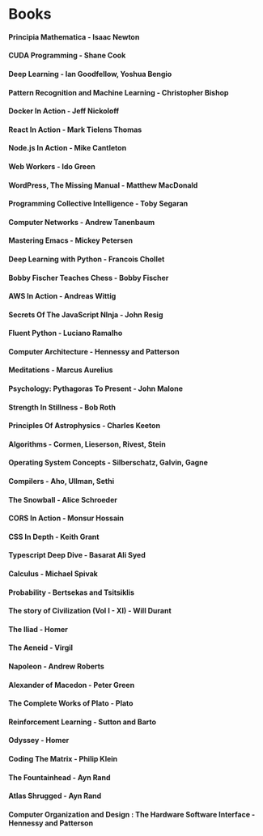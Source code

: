 # Books

#### Principia Mathematica - Isaac Newton
#### CUDA Programming - Shane Cook
#### Deep Learning - Ian Goodfellow, Yoshua Bengio
#### Pattern Recognition and Machine Learning - Christopher Bishop
#### Docker In Action - Jeff Nickoloff
#### React In Action - Mark Tielens Thomas
#### Node.js In Action - Mike Cantleton
#### Web Workers - Ido Green
#### WordPress, The Missing Manual - Matthew MacDonald
#### Programming Collective Intelligence - Toby Segaran
#### Computer Networks - Andrew Tanenbaum
#### Mastering Emacs - Mickey Petersen
#### Deep Learning with Python - Francois Chollet
#### Bobby Fischer Teaches Chess - Bobby Fischer
#### AWS In Action - Andreas Wittig
#### Secrets Of The JavaScript NInja - John Resig
#### Fluent Python - Luciano Ramalho
#### Computer Architecture - Hennessy and Patterson
#### Meditations - Marcus Aurelius
#### Psychology: Pythagoras To Present - John Malone
#### Strength In Stillness - Bob Roth
#### Principles Of Astrophysics - Charles Keeton
#### Algorithms - Cormen, Lieserson, Rivest, Stein
#### Operating System Concepts - Silberschatz, Galvin, Gagne
#### Compilers - Aho, Ullman, Sethi
#### The Snowball - Alice Schroeder
#### CORS In Action - Monsur Hossain
#### CSS In Depth - Keith Grant
#### Typescript Deep Dive - Basarat Ali Syed
#### Calculus - Michael Spivak
#### Probability - Bertsekas and Tsitsiklis
#### The story of Civilization (Vol I - XI) - Will Durant
#### The Iliad - Homer
#### The Aeneid - Virgil
#### Napoleon - Andrew Roberts
#### Alexander of Macedon - Peter Green
#### The Complete Works of Plato - Plato
#### Reinforcement Learning - Sutton and Barto
#### Odyssey - Homer
#### Coding The Matrix - Philip Klein
#### The Fountainhead - Ayn Rand
#### Atlas Shrugged - Ayn Rand
#### Computer Organization and Design : The Hardware Software Interface - Hennessy and Patterson
